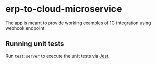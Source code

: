 # erp-to-cloud-microservice

The app is meant to provide working examples of 1C integration using webhook endpoint


## Running unit tests

Run `test:server` to execute the unit tests via [Jest](https://jestjs.io).